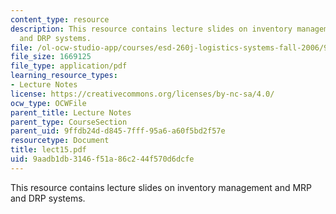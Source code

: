 ```yaml
---
content_type: resource
description: This resource contains lecture slides on inventory management and MRP
  and DRP systems.
file: /ol-ocw-studio-app/courses/esd-260j-logistics-systems-fall-2006/9aadb1db3146f51a86c244f570d6dcfe_lect15.pdf
file_size: 1669125
file_type: application/pdf
learning_resource_types:
- Lecture Notes
license: https://creativecommons.org/licenses/by-nc-sa/4.0/
ocw_type: OCWFile
parent_title: Lecture Notes
parent_type: CourseSection
parent_uid: 9ffdb24d-d845-7fff-95a6-a60f5bd2f57e
resourcetype: Document
title: lect15.pdf
uid: 9aadb1db-3146-f51a-86c2-44f570d6dcfe
---
```

This resource contains lecture slides on inventory management and MRP and DRP systems.